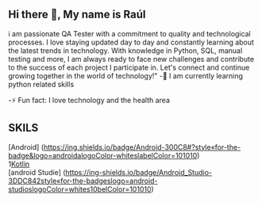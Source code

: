 ## Hi there 👋, My name is Raúl

i am passionate QA Tester with a commitment to quality and technological processes. I love staying updated day to day and constantly learning about the latest trends in technology. With knowledge in Python, SQL, manual testing and more, I am always ready to face new challenges and contribute to the success of each project I participate in. Let's connect and continue growing together in the world of technology!"
-🌱 I am currently learning python related skills


-⚡ Fun fact: I love technology and the health area

## SKILS
[Android] (https://ing.shields.io/badge/Android-300C8#?style«for-the-badge&logo=androidalogoColor-whiteslabelColor=101010)</br>
1[Kotlin](https://ing.shields.io/badge/Kotlin-0095052style«for-the-badge&logo-kotlin&logoColor.hite&labelColor=101010)</br>
[android Studie] (https://ing-shields.io/badge/Android_Studio-3DDC842style«for-the-badgeslogo=android-studioslogoColor=whites10belColor=101010)</br>

<!--
**Raul-qa-Burguete/Raul-qa-Burguete** is a ✨ _special_ ✨ repository because its `README.md` (this file) appears on your GitHub profile.

Here are some ideas to get you started:

-
- 🌱 I’m currently learning new 
- 👯 I’m looking to collaborate on ...
- 🤔 I’m looking for help with ...
- 💬 Ask me about ...
- 📫 How to reach me: ...
- 😄 Pronouns: ...
- ⚡ Fun fact: ...
-->
